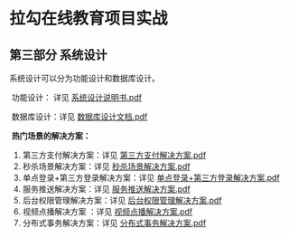 # 拉勾在线教育项目实战



## 第三部分 系统设计

系统设计可以分为功能设计和数据库设计。

​		功能设计： 详见  [系统设计说明书.pdf](..\文档\02设计文档\系统设计说明书.pdf) 

​		数据库设计：详见  [数据库设计文档.pdf](..\文档\02设计文档\数据库设计文档.pdf) 

​		**热门场景的解决方案：**

1.  第三方支付解决方案：详见  [第三方支付解决方案.pdf](..\文档\04解决方案\第三方支付解决方案.pdf) 
1.  秒杀场景解决方案：详见   [秒杀场景解决方案.pdf](..\文档\04解决方案\秒杀场景解决方案.pdf) 
1.  单点登录+第三方登录解决方案：详见   [单点登录+第三方登录解决方案.pdf](..\文档\04解决方案\单点登录+第三方登录解决方案.pdf) 
1.  服务推送解决方案：详见   [服务推送解决方案.pdf](..\文档\04解决方案\服务推送解决方案.pdf) 
1.  后台权限管理解决方案：详见   [后台权限管理解决方案.pdf](..\文档\04解决方案\后台权限管理解决方案.pdf) 
1.  视频点播解决方案 ：详见   [视频点播解决方案.pdf](..\文档\04解决方案\视频点播解决方案.pdf) 
1. 分布式事务解决方案：详见   [分布式事务解决方案.pdf](..\文档\04解决方案\分布式事务解决方案.pdf) 

